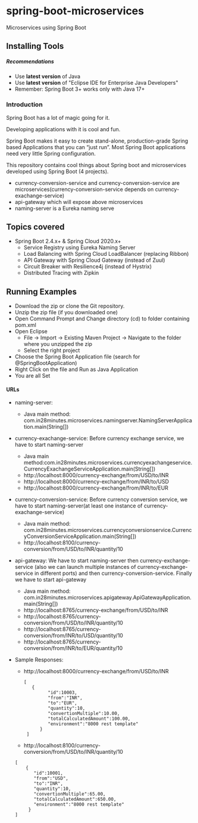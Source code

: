 ﻿# spring-boot-microservices
Microservices using Spring Boot

## Installing Tools

##### Recommendations

- Use **latest version** of Java
- Use **latest version** of "Eclipse IDE for Enterprise Java Developers"
- Remember: Spring Boot 3+ works only with Java 17+

### Introduction
Spring Boot has a lot of magic going for it. 

Developing applications with it is cool and fun.

Spring Boot makes it easy to create stand-alone, production-grade Spring based Applications that you can “just run”. Most Spring Boot applications need very little Spring configuration.

This repository contains cool things about Spring boot and microservices developed using Spring Boot (4 projects).
- currency-conversion-service  and currency-conversion-service are microservices(currency-conversion-service depends on currency-exachange-service)
- api-gateway which will expose above microservices
- naming-server is a Eureka naming serve

## Topics covered
- Spring Boot 2.4.x+ & Spring Cloud 2020.x+
  - Service Registry using Eureka Naming Server
  - Load Balancing with Spring Cloud LoadBalancer (replacing Ribbon)
  - API Gateway with Spring Cloud Gateway (instead of Zuul)
  - Circuit Breaker with Resilience4j (instead of Hystrix)
  - Distributed Tracing with Zipkin

## Running Examples
- Download the zip or clone the Git repository.
- Unzip the zip file (if you downloaded one)
- Open Command Prompt and Change directory (cd) to folder containing pom.xml
- Open Eclipse 
   - File -> Import -> Existing Maven Project -> Navigate to the folder where you unzipped the zip
   - Select the right project
- Choose the Spring Boot Application file (search for @SpringBootApplication)
- Right Click on the file and Run as Java Application
- You are all Set

#### URLs
- naming-server:
     - Java main method: com.in28minutes.microservices.namingserver.NamingServerApplication.main(String[])
 
    
- currency-exachange-service: Before currency exchange service, we have to start naming-server
    - Java main method:com.in28minutes.microservices.currencyexachangeservice.CurrencyExachangeServiceApplication.main(String[])
    - http://localhost:8000/currency-exchange/from/USD/to/INR
    - http://localhost:8000/currency-exchange/from/INR/to/USD
    - http://localhost:8000/currency-exchange/from/INR/to/EUR

   
   
- currency-conversion-service: Before currency conversion service, we have to start naming-server(at least one instance of currency-exachange-service) 
     - Java main method: com.in28minutes.microservices.currencyconversionservice.CurrencyConversionServiceApplication.main(String[])
     - http://localhost:8100/currency-conversion/from/USD/to/INR/quantity/10
     
     
- api-gateway: We have to start naming-server then currency-exchange-service (also we can launch multiple instances of currency-exchange-service in different ports) and then currency-conversion-service. Finally we have to start api-gateway
     - Java main method: com.in28minutes.microservices.apigateway.ApiGatewayApplication.main(String[])
     - http://localhost:8765/currency-exchange/from/USD/to/INR
     - http://localhost:8765/currency-conversion/from/USD/to/INR/quantity/10
     - http://localhost:8765/currency-conversion/from/INR/to/USD/quantity/10
     - http://localhost:8765/currency-conversion/from/INR/to/EUR/quantity/10

- Sample Responses: 
     - http://localhost:8000/currency-exchange/from/USD/to/INR 
       ```
       [
          {
				"id":10003,
				"from":"INR",
				"to":"EUR",
				"quantity":10,
				"convertionMultiple":10.00,
				"totalCalculatedAmount":100.00,
				"environment":"8000 rest template"
		     }
		]
       ```
       
     - http://localhost:8100/currency-conversion/from/USD/to/INR/quantity/10
     ```
     [
	     {
			"id":10001,
			"from":"USD",
			"to":"INR",
			"quantity":10,
			"convertionMultiple":65.00,
			"totalCalculatedAmount":650.00,
			"environment":"8000 rest template"
		  }
     ]
     ```